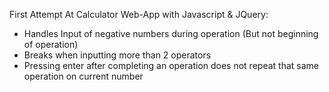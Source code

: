 First Attempt At Calculator Web-App with Javascript & JQuery:
- Handles Input of negative numbers during operation (But not beginning of operation)
- Breaks when inputting more than 2 operators
- Pressing enter after completing an operation does not repeat that same operation on current number

